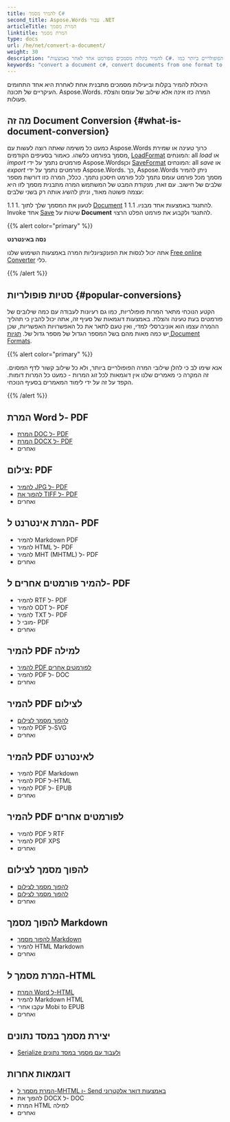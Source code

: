 ```yaml
---
title: להמיר מסמך C#
second_title: Aspose.Words עבור .NET
articleTitle: המרת מסמך
linktitle: המרת מסמך
type: docs
url: /he/net/convert-a-document/
weight: 30
description: "להמיר בקלות מסמכים מפורמט אחד לאחר באמצעות C#. אתה יכול לעבוד עם כל הפורמטים הפופולריים ביותר כמו Microsoft Word פורמטים כגון DOCX או DOC, OpenDocument פורמטים כגון ODT או OTT, פורמטי אינטרנט כגון HTML או XHTML, פורמטים כגון MarkDown או TXT ואחרים."
keywords: "convert a document c#, convert documents from one format to another c#, convert to markdown c#, convert pdf to docx C#, convert docx to pdf C#, convert doc to pdf C#, convert a document Aspose for .NET"
---
```


היכולת להמיר בקלות וביעילות מסמכים מתבנית אחת לאחרת היא אחד התחומים העיקריים של תכונה. Aspose.Words. המרה כזו אינה אלא שילוב של עומס והצלת פעולות.

## מה זה Document Conversion {#what-is-document-conversion}

כמעט כל משימה שאתה רוצה לעשות עם Aspose.Words כרוך טעינה או שמירת מסמך בפורמט כלשהו. כאמור בסעיפים הקודמים, [LoadFormat](https://reference.aspose.com/words/net/aspose.words/loadformat/) המונחים: all *load* או *import* פורמטים נתמך על ידי Aspose.Wordsוכן [SaveFormat](https://reference.aspose.com/words/net/aspose.words/saveformat/) המונחים: all *save* או *export* פורמטים נתמך על ידי Aspose.Words. כך, Aspose.Words ניתן להמיר מסמך מכל פורמט עומס נתמך לכל פורמט חיסכון נתמך. ככלל, המרה כזו דורשת מספר שלבים של חישוב. עם זאת, מנקודת המבט של המשתמש המרה מתבנית מסמך לזו היא עצמה פשוטה מאוד, וניתן להשיג אותה רק בשני שלבים:

1.1 1. לטעון את המסמך שלך לתוך [Document](https://reference.aspose.com/words/net/aspose.words/document/) להתנגד באמצעות אחד מבניו.
1.1 1. Invoke אחד [Save](https://reference.aspose.com/words/net/aspose.words/document/save/#save/) שיטות על **Document** להתנגד ולקבוע את פורמט הפלט הרצוי.

{{% alert color="primary" %}}

**נסה באינטרנט**

אתה יכול לנסות את הפונקציונליות המרה באמצעות השימוש שלנו [Free online Converter](https://products.aspose.app/words/conversion) כלי.

{{% /alert %}}

## סטיות פופולריות {#popular-conversions}

הקטע הנוכחי מתאר המרות פופולריות, כמו גם רעיונות לעבודה עם כמה שילובים של פורמטים בעת טעינה והצלת. באמצעות דוגמאות של סעיף זה, אתה יכול להבין כי תהליך ההמרה עצמו הוא אוניברסלי למדי, ואין טעם לתאר את כל האפשרויות האפשריות, שכן יש כמה מאות מהם בשל המספר הגדול של מספר גדול של. [תגיות Document Formats](/words/he/net/supported-document-formats/).

{{% alert color="primary" %}}

אנא שימו לב כי להלן שילובי המרה הפופולריים ביותר, ולא כל שילוב קשור לדף המסוים. זה המקרה כי מאמרים שלנו אין דוגמאות לכל זוג המרות - כמעט כל המרות דומות. הקפד על זה על ידי לימוד המאמרים בסעיף הנוכחי.

{{% /alert %}}

<div class="row">
	<div class="col-md-4">
		<h2>המרת Word ל- PDF</h2>
			<ul>
				<li><a href="/words/net/convert-a-document-to-pdf/#converting-doc-or-docx-to-pdf">המרת DOC ל- PDF</a></li>
				<li><a href="/words/net/convert-a-document-to-pdf/#converting-doc-or-docx-to-pdf">המרת DOCX ל- PDF</a></li>
				<li>ואחרים</li>
			</ul>
		<h2>צילום: PDF</h2>
			<ul>
				<li><a href="/words/net/convert-a-document-to-pdf/#convert-an-image-to-pdf">להמיר JPG ל- PDF</a></li>
				<li><a href="/words/net/convert-a-document-to-pdf/#convert-an-image-to-pdf">להפוך את TIFF ל- PDF</a></li>
				<li>ואחרים</li>
			</ul>
    <h2>המרת אינטרנט ל- PDF</h2>
			<ul>
				<li>להמיר Markdown PDF</li>
				<li>להמיר HTML ל- PDF</li>
				<li>להמיר MHT (MHTML) ל- PDF</li>
				<li>ואחרים</li>
			</ul>
		<h2>להמיר פורמטים אחרים ל- PDF</h2>
			<ul>
				<li>להמיר RTF ל- PDF</li>
				<li>להמיר ODT ל- PDF</li>
				<li>להמיר TXT ל- PDF</li>
				<li>מובי ל- PDF</li>
				<li>ואחרים</li>
			</ul>
	</div>
	<div class="col-md-4">
		<h2>להמיר PDF למילה</h2>
			<ul>
				<li><a href="/words/he/net/convert-pdf-to-other-document-formats/">להמיר PDF לפורמטים אחרים</a></li>
        <li>להמיר PDF ל- DOC</li>
				<li>ואחרים</li>
			</ul>
		<h2>להמיר PDF לצילום</h2>
			<ul>
				<li><a href="/words/he/net/convert-a-document-to-an-image/">להפוך מסמך לצילום</a></li>
        <li>להמיר PDF ל-SVG</li>
				<li>ואחרים</li>
			</ul>
		<h2>להמיר PDF לאינטרנט</h2>
			<ul>
        <li>להמיר PDF Markdown</li>
				<li>להמיר PDF ל-HTML</li>
				<li>להמיר PDF ל- EPUB</li>
				<li>ואחרים</li>
			</ul>
		<h2>להמיר PDF לפורמטים אחרים</h2>
			<ul>
				<li>להמיר PDF ל RTF</li>
				<li>להמיר PDF XPS</li>
				<li>ואחרים</li>
			</ul>
	</div>
	<div class="col-md-4">
		<h2>להפוך מסמך לצילום</h2>
			<ul>
				<li><a href="/words/he/net/convert-a-document-to-an-image/">להפוך מסמך לצילום</a></li>
				<li><a href="/words/he/net/convert-a-document-to-an-image/">להפוך מסמך לצילום</a></li>
				<li>ואחרים</li>
			</ul>
		<h2>להפוך מסמך Markdown</h2>
			<ul>
				<li><a href="/words/he/net/convert-a-document-to-markdown/">להפוך מסמך Markdown</a></li>
				<li>להמיר HTML Markdown</li>
				<li>ואחרים</li>
			</ul>
		<h2>המרת מסמך ל-HTML</h2>
			<ul>
				<li><a href="/words/net/convert-a-document-to-html-mhtml-or-epub/#convert-a-document">המרת Word ל-HTML</a></li>
				<li>להמיר Markdown HTML</li>
				<li>עקבו אחרי Mobi to EPUB</li>
				<li>ואחרים</li>
			</ul>
		<h2>יצירת מסמך במסד נתונים</h2>
			<ul>
				<li><a href="/words/he/net/serialize-and-work-with-a-document-in-a-database/">Serialize ולעבוד עם מסמך במסד נתונים</a></li>
			</ul>
		<h2>דוגמאות אחרות</h2>
			<ul>
				<li><a href="/words/he/net/convert-a-document-to-mhtml-and-send-it-by-email/">המרת מסמך ל-MHTML ו- Send באמצעות דואר אלקטרוני</a></li>
				<li>להפוך את DOCX ל- DOC</li>
				<li>המרת HTML למילה</li>
				<li>ואחרים</li>
			</ul>
	</div>
</div>
